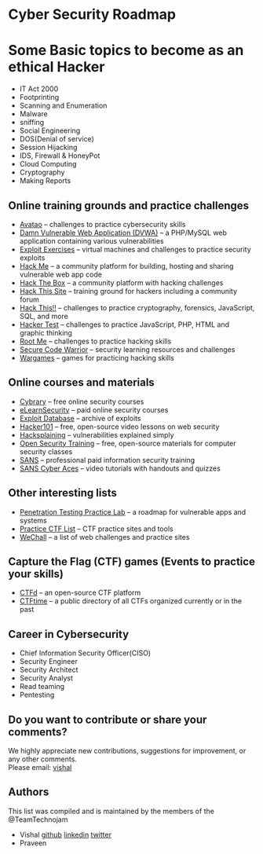 # Cyber Security Roadmap
# Some Basic topics to become as an ethical Hacker

* IT Act 2000
* Footprinting
* Scanning and Enumeration
* Malware
* sniffing
* Social Engineering
* DOS(Denial of service)
* Session Hijacking
* IDS, Firewall & HoneyPot
* Cloud Computing
* Cryptography
* Making Reports


## Online training grounds and practice challenges

* [Avatao](https://avatao.com/) – challenges to practice cybersecurity skills
* [Damn Vulnerable Web Application (DVWA)](http://www.dvwa.co.uk/) – a PHP/MySQL web application containing various vulnerabilities
* [Exploit Exercises](https://exploit-exercises.com/) – virtual machines and challenges to practice security exploits
* [Hack Me](https://hack.me/) – a community platform for building, hosting and sharing vulnerable web app code
* [Hack The Box](https://www.hackthebox.eu/) – a community platform with hacking challenges
* [Hack This Site](https://www.hackthissite.org/) – training ground for hackers including a community forum
* [Hack This!!](https://www.hackthis.co.uk/) – challenges to practice cryptography, forensics, JavaScript, SQL, and more
* [Hacker Test](http://www.hackertest.net/) – challenges to practice JavaScript, PHP, HTML and graphic thinking
* [Root Me](https://www.root-me.org) – challenges to practice hacking skills
* [Secure Code Warrior](https://portal.securecodewarrior.com/#/intro-splash) – security learning resources and challenges
* [Wargames](http://overthewire.org/wargames/) – games for practicing hacking skills

## Online courses and materials

* [Cybrary](https://www.cybrary.it/) – free online security courses
* [eLearnSecurity](https://www.elearnsecurity.com/) – paid online security courses
* [Exploit Database](https://www.exploit-db.com/) – archive of exploits
* [Hacker101](https://www.hacker101.com/) – free, open-source video lessons on web security
* [Hacksplaining](https://www.hacksplaining.com/lessons) – vulnerabilities explained simply
* [Open Security Training](http://www.opensecuritytraining.info/) – free, open-source materials for computer security classes
* [SANS](https://www.sans.org/) – professional paid information security training
* [SANS Cyber Aces](https://tutorials.cyberaces.org/) – video tutorials with handouts and quizzes

## Other interesting lists

* [Penetration Testing Practice Lab](http://www.amanhardikar.com/mindmaps/PracticeUrls.html) – a roadmap for vulnerable apps and systems
* [Practice CTF List](http://captf.com/practice-ctf/) – CTF practice sites and tools
* [WeChall](https://www.wechall.net/active_sites) – a list of web challenges and practice sites

## Capture the Flag (CTF) games (Events to practice your skills)

* [CTFd](https://ctfd.io/) – an open-source CTF platform
* [CTFtime](https://ctftime.org/) – a public directory of all CTFs organized currently or in the past

## Career in Cybersecurity

* Chief Information Security Officer(CISO)
* Security Engineer
* Security Architect
* Security Analyst
* Read teaming
* Pentesting


## Do you want to contribute or share your comments?

We highly appreciate new contributions, suggestions for improvement, or any other comments.  
Please email: [vishal](mailto:vishalkumar770@rocketmail.com)

## Authors

This list was compiled and is maintained by the members of the @TeamTechnojam 
* Vishal [github](https://github.com/vishal6404/) [linkedin](https://www.linkedin.com/in/vishal6404/) [twitter](https://twitter.com/vishal6404)
* Praveen



